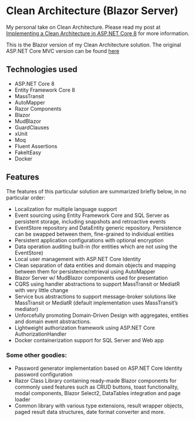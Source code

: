 # Clean Architecture (Blazor Server)
My personal take on Clean Architecture. Please read my post at [Implementing a Clean Architecture in ASP.NET Core 8](https://thecodewrapper.com/dev/tcw-clean-achitecture) for more information.

This is the Blazor version of my Clean Architecture solution. The original ASP.NET Core MVC version can be found [here](https://github.com/thecodewrapper/CH.CleanArchitecture)

## Technologies used
- ASP.NET Core 8
- Entity Framework Core 8
- MassTransit
- AutoMapper
- Razor Components
- Blazor
- MudBlazor
- GuardClauses
- xUnit
- Moq
- Fluent Assertions
- FakeItEasy
- Docker

## Features
The features of this particular solution are summarized briefly below, in no particular order:

- Localization for multiple language support
- Event sourcing using Entity Framework Core and SQL Server as persistent storage, including snapshots and retroactive events
- EventStore repository and DataEntity generic repository. Persistence can be swapped between them, fine-grained to individual entities
- Persistent application configurations with optional encryption
- Data operation auditing built-in (for entities which are not using the EventStore)
- Local user management with ASP.NET Core Identity
- Clean separation of data entities and domain objects and mapping between them for persistence/retrieval using AutoMapper
- Blazor Server w/ MudBlazor components used for presentation
- CQRS using handler abstractions to support MassTransit or MediatR with very little change
- Service bus abstractions to support message-broker solutions like MassTransit or MediatR (default implementation uses MassTransit’s mediator)
- Unforcefully promoting Domain-Driven Design with aggregates, entities and domain event abstractions.
- Lightweight authorization framework using ASP.NET Core AuthorizationHandler
- Docker containerization support for SQL Server and Web app

### Some other goodies:
- Password generator implementation based on ASP.NET Core Identity password configuration
- Razor Class Library containing ready-made Blazor components for commonly used features such as CRUD buttons, toast functionality, modal components, Blazor Select2, DataTables integration and page loader
- Common library with various type extensions, result wrapper objects, paged result data structures, date format converter and more.
